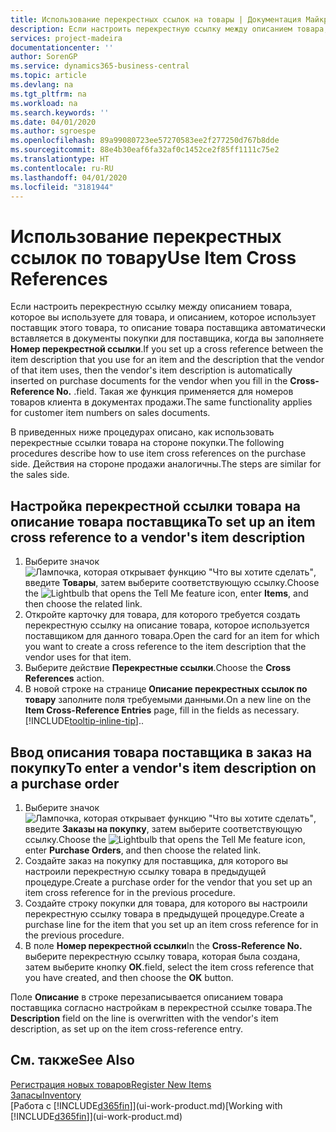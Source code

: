 ```yaml
---
title: Использование перекрестных ссылок на товары | Документация Майкрософт
description: Если настроить перекрестную ссылку между описанием товара, которое вы используете для товара, и описанием, которое использует поставщик этого товара, то описание товара поставщика автоматически вставляется в документы покупки для поставщика, когда вы заполняете **Номер перекрестной ссылки**. .
services: project-madeira
documentationcenter: ''
author: SorenGP
ms.service: dynamics365-business-central
ms.topic: article
ms.devlang: na
ms.tgt_pltfrm: na
ms.workload: na
ms.search.keywords: ''
ms.date: 04/01/2020
ms.author: sgroespe
ms.openlocfilehash: 89a99080723ee57270583ee2f277250d767b8dde
ms.sourcegitcommit: 88e4b30eaf6fa32af0c1452ce2f85ff1111c75e2
ms.translationtype: HT
ms.contentlocale: ru-RU
ms.lasthandoff: 04/01/2020
ms.locfileid: "3181944"
---
```

# <a name="use-item-cross-references"></a><span data-ttu-id="e9565-104">Использование перекрестных ссылок по товару</span><span class="sxs-lookup"><span data-stu-id="e9565-104">Use Item Cross References</span></span>
<span data-ttu-id="e9565-105">Если настроить перекрестную ссылку между описанием товара, которое вы используете для товара, и описанием, которое использует поставщик этого товара, то описание товара поставщика автоматически вставляется в документы покупки для поставщика, когда вы заполняете **Номер перекрестной ссылки**.</span><span class="sxs-lookup"><span data-stu-id="e9565-105">If you set up a cross reference between the item description that you use for an item and the description that the vendor of that item uses, then the vendor's item description is automatically inserted on purchase documents for the vendor when you fill in the **Cross-Reference No.**</span></span> <span data-ttu-id="e9565-106">.</span><span class="sxs-lookup"><span data-stu-id="e9565-106">field.</span></span> <span data-ttu-id="e9565-107">Такая же функция применяется для номеров товаров клиента в документах продажи.</span><span class="sxs-lookup"><span data-stu-id="e9565-107">The same functionality applies for customer item numbers on sales documents.</span></span>

<span data-ttu-id="e9565-108">В приведенных ниже процедурах описано, как использовать перекрестные ссылки товара на стороне покупки.</span><span class="sxs-lookup"><span data-stu-id="e9565-108">The following procedures describe how to use item cross references on the purchase side.</span></span> <span data-ttu-id="e9565-109">Действия на стороне продажи аналогичны.</span><span class="sxs-lookup"><span data-stu-id="e9565-109">The steps are similar for the sales side.</span></span>

## <a name="to-set-up-an-item-cross-reference-to-a-vendors-item-description"></a><span data-ttu-id="e9565-110">Настройка перекрестной ссылки товара на описание товара поставщика</span><span class="sxs-lookup"><span data-stu-id="e9565-110">To set up an item cross reference to a vendor's item description</span></span>
1. <span data-ttu-id="e9565-111">Выберите значок ![Лампочка, которая открывает функцию "Что вы хотите сделать"](media/ui-search/search_small.png "Что вы хотите сделать"), введите **Товары**, затем выберите соответствующую ссылку.</span><span class="sxs-lookup"><span data-stu-id="e9565-111">Choose the ![Lightbulb that opens the Tell Me feature](media/ui-search/search_small.png "Tell me what you want to do") icon, enter **Items**, and then choose the related link.</span></span>
2. <span data-ttu-id="e9565-112">Откройте карточку для товара, для которого требуется создать перекрестную ссылку на описание товара, которое используется поставщиком для данного товара.</span><span class="sxs-lookup"><span data-stu-id="e9565-112">Open the card for an item for which you want to create a cross reference to the item description that the vendor uses for that item.</span></span>
3. <span data-ttu-id="e9565-113">Выберите действие **Перекрестные ссылки**.</span><span class="sxs-lookup"><span data-stu-id="e9565-113">Choose the **Cross References** action.</span></span>
4. <span data-ttu-id="e9565-114">В новой строке на странице **Описание перекрестных ссылок по товару** заполните поля требуемыми данными.</span><span class="sxs-lookup"><span data-stu-id="e9565-114">On a new line on the **Item Cross-Reference Entries** page, fill in the fields as necessary.</span></span> [!INCLUDE[tooltip-inline-tip](includes/tooltip-inline-tip_md.md)]<span data-ttu-id="e9565-115">.</span><span class="sxs-lookup"><span data-stu-id="e9565-115">.</span></span>

## <a name="to-enter-a-vendors-item-description-on-a-purchase-order"></a><span data-ttu-id="e9565-116">Ввод описания товара поставщика в заказ на покупку</span><span class="sxs-lookup"><span data-stu-id="e9565-116">To enter a vendor's item description on a purchase order</span></span>
1. <span data-ttu-id="e9565-117">Выберите значок ![Лампочка, которая открывает функцию "Что вы хотите сделать"](media/ui-search/search_small.png "Что вы хотите сделать"), введите **Заказы на покупку**, затем выберите соответствующую ссылку.</span><span class="sxs-lookup"><span data-stu-id="e9565-117">Choose the ![Lightbulb that opens the Tell Me feature](media/ui-search/search_small.png "Tell me what you want to do") icon, enter **Purchase Orders**, and then choose the related link.</span></span>
2. <span data-ttu-id="e9565-118">Создайте заказ на покупку для поставщика, для которого вы настроили перекрестную ссылку товара в предыдущей процедуре.</span><span class="sxs-lookup"><span data-stu-id="e9565-118">Create a purchase order for the vendor that you set up an item cross reference for in the previous procedure.</span></span>
3. <span data-ttu-id="e9565-119">Создайте строку покупки для товара, для которого вы настроили перекрестную ссылку товара в предыдущей процедуре.</span><span class="sxs-lookup"><span data-stu-id="e9565-119">Create a purchase line for the item that you set up an item cross reference for in the previous procedure.</span></span>
4. <span data-ttu-id="e9565-120">В поле **Номер перекрестной ссылки**</span><span class="sxs-lookup"><span data-stu-id="e9565-120">In the **Cross-Reference No.**</span></span> <span data-ttu-id="e9565-121">выберите перекрестную ссылку товара, которая была создана, затем выберите кнопку **ОК**.</span><span class="sxs-lookup"><span data-stu-id="e9565-121">field, select the item cross reference that you have created, and then choose the **OK** button.</span></span>

<span data-ttu-id="e9565-122">Поле **Описание** в строке перезаписывается описанием товара поставщика согласно настройкам в перекрестной ссылке товара.</span><span class="sxs-lookup"><span data-stu-id="e9565-122">The **Description** field on the line is overwritten with the vendor's item description, as set up on the item cross-reference entry.</span></span>

## <a name="see-also"></a><span data-ttu-id="e9565-123">См. также</span><span class="sxs-lookup"><span data-stu-id="e9565-123">See Also</span></span>
[<span data-ttu-id="e9565-124">Регистрация новых товаров</span><span class="sxs-lookup"><span data-stu-id="e9565-124">Register New Items</span></span>](inventory-how-register-new-items.md)  
[<span data-ttu-id="e9565-125">Запасы</span><span class="sxs-lookup"><span data-stu-id="e9565-125">Inventory</span></span>](inventory-manage-inventory.md)  
<span data-ttu-id="e9565-126">[Работа с [!INCLUDE[d365fin](includes/d365fin_md.md)]](ui-work-product.md)</span><span class="sxs-lookup"><span data-stu-id="e9565-126">[Working with [!INCLUDE[d365fin](includes/d365fin_md.md)]](ui-work-product.md)</span></span>
